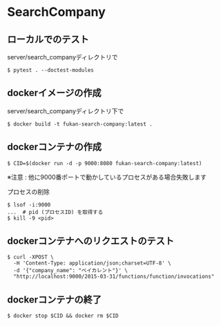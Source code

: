 # SearchCompany

## ローカルでのテスト

server/search_companyディレクトリで

```shell
$ pytest . --doctest-modules
```

## dockerイメージの作成

server/search_companyディレクトリ下で

```shell
$ docker build -t fukan-search-company:latest .
```

## dockerコンテナの作成

```shell
$ CID=$(docker run -d -p 9000:8080 fukan-search-company:latest)
```

※注意 : 他に9000番ポートで動かしているプロセスがある場合失敗します

プロセスの削除

```shell
$ lsof -i:9000
...  # pid (プロセスID) を取得する
$ kill -9 <pid>
```

## dockerコンテナへのリクエストのテスト

```shell
$ curl -XPOST \
  -H 'Content-Type: application/json;charset=UTF-8' \
  -d '{"company_name": "ベイカレント"}' \
  "http://localhost:9000/2015-03-31/functions/function/invocations"
```

## dockerコンテナの終了

```shell
$ docker stop $CID && docker rm $CID
```
